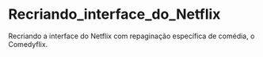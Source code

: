 # Recriando_interface_do_Netflix
Recriando a interface do Netflix com repaginação específica de comédia, o Comedyflix.
